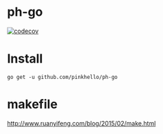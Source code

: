 # ph-go

[![codecov](https://codecov.io/gh/pinkhello/ph-go/branch/main/graph/badge.svg?token=1X8ZMPSAQY)](https://codecov.io/gh/pinkhello/ph-go)

# Install
```shell
go get -u github.com/pinkhello/ph-go
```


# makefile

http://www.ruanyifeng.com/blog/2015/02/make.html